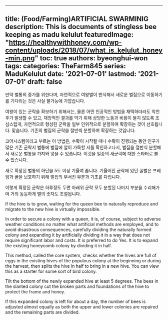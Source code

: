 
---
title: (Food/Farming)ARTIFICIAL SWARMINIG
description: This is documents of stingless bee keeping as madu kelulut
featuredImage: "https://healthywithhoney.com/wp-content/uploads/2018/07/what_is_kelulut_honey-min.png"
toc: true
authors: byeonghui-won
tags:
categories: TheFarm845
series: MaduKelulut
date: '2021-07-01'
lastmod: '2021-07-01'
draft: false
---


만약 벌통의 증가를 위한다며, 자연적으로 여왕벌이 번식해서 새로운 벌집으로 이동하기를 기다리는 것은 사실 불가능에 가깝습니다. 

여왕이 있는 군락을 확보하기 위해서는, 물론 어떤 인공적인 방법을 채택하더라도 악천후가 발생할 수 있고, 재앙적인 결과를 막기 위해 상당한 노동과 비용이 들지 않도록 조심스럽게, 자연적으로 형성된 군락을 일부 인위적으로 분할하여 확장하는 것이 선호됩니다.  맞습니다. 기존의 벌집의 군락을 절반씩 분할하며 확장하는 것입니다. 

코어시스템이라고 부르는 이 방법은, 수확이 시작될 때나 수확이 진행되는 동안 인구가 많은 기존 군락지 벌통에 벌집에 알이 가득할 지를 확인하고나서, 벌집을 절반식 분할해서 새로운 벌통을 가져와 넣을 수 있습니다. 이것을 일종의 새군락에 대한 스타터로 볼 수 있습니다.

새로 확장된 벌통의 하단을 5도 이상 기울여 줍니다. 기울어진 군락에 있던 꿀벌은 프레임과 꿀을 보호하기 위해 벌집의 부서진 부분과 기초를 다집니다. 

이렇게 확장된 군락은 하루정도 두면 아래위 군락 모두 분할된 나머지 부분을 수리해가며 거의 동등하게 벌의 숫자도 조절됩니다. 

If the hive is to grow, waiting for the queen bee to naturally reproduce and migrate to the new hive is virtually impossible.

In order to secure a colony with a queen, it is, of course, subject to adverse weather conditions no matter what artificial methods are employed, and to avoid disastrous consequences, carefully dividing the naturally formed colony and expanding it by artificially dividing it in a way that does not require significant labor and costs. It is preferred to do Yes. It is to expand the existing honeycomb colony by dividing it in half.

This method, called the core system, checks whether the hives are full of eggs in the existing hives of the populous colony at the beginning or during the harvest, then splits the hive in half to bring in a new hive. You can view this as a starter for some sort of bird colony.

Tilt the bottom of the newly expanded hive at least 5 degrees. The bees in the slanted colony cut the broken parts and foundations of the hive to protect the frame and honey.

If this expanded colony is left for about a day, the number of bees is adjusted almost equally as both the upper and lower colonies are repaired and the remaining parts are divided.
